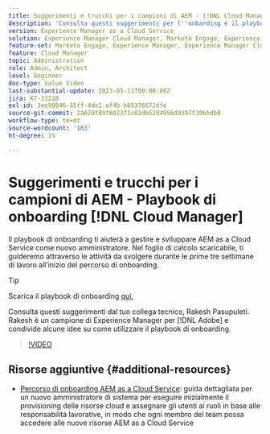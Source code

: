 ```yaml
---
title: Suggerimenti e trucchi per i campioni di AEM - [!DNL Cloud Manager] Playbook di onboarding
description: 'Consulta questi suggerimenti per l''onbarding e il playbook di onboarding del campione ed esperto di AEM, Rakesh Pasupuleti. [!DNL Cloud Manager] '
version: Experience Manager as a Cloud Service
solution: Experience Manager Cloud Manager, Marketo Engage, Experience Manager
feature-set: Marketo Engage, Experience Manager, Experience Manager Cloud Manager
feature: Cloud Manager
topic: Administration
role: Admin, Architect
level: Beginner
doc-type: Value Video
last-substantial-update: 2023-05-11T00:00:00Z
jira: KT-13228
exl-id: 3ee98846-35ff-4de1-af4b-b65376572dfe
source-git-commit: 2a628f89f602371c02db5204956d9397f306bdb8
workflow-type: tm+mt
source-wordcount: '163'
ht-degree: 1%

---
```


# Suggerimenti e trucchi per i campioni di AEM - Playbook di onboarding [!DNL Cloud Manager]

Il playbook di onboarding ti aiuterà a gestire e sviluppare AEM as a Cloud Service come nuovo amministratore. Nel foglio di calcolo scaricabile, ti guideremo attraverso le attività da svolgere durante le prime tre settimane di lavoro all’inizio del percorso di onboarding.

>[!TIP]
>
>Scarica il playbook di onboarding [qui.](./assets/Cloud-Manager-for-AEM-as-a-Cloud-Service.xlsx)

Consulta questi suggerimenti dal tuo collega tecnico, Rakesh Pasupuleti. Rakesh è un campione di Experience Manager per [!DNL Adobe] e condivide alcune idee su come utilizzare il playbook di onboarding.

>[!VIDEO](https://video.tv.adobe.com/v/3419299?quality=12&learn=on)

## Risorse aggiuntive {#additional-resources}

* [Percorso di onboarding AEM as a Cloud Service](https://experienceleague.adobe.com/docs/experience-manager-cloud-service/content/onboarding/journey/overview.html): guida dettagliata per un nuovo amministratore di sistema per eseguire inizialmente il provisioning delle risorse cloud e assegnare gli utenti ai ruoli in base alle responsabilità lavorative, in modo che ogni membro del team possa accedere alle nuove risorse AEM as a Cloud Service
